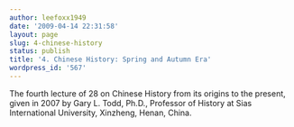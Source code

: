 ```yaml
---
author: leefoxx1949
date: '2009-04-14 22:31:58'
layout: page
slug: 4-chinese-history
status: publish
title: '4. Chinese History: Spring and Autumn Era'
wordpress_id: '567'
---
```


The fourth lecture of 28 on Chinese History from its origins to the present,
given in 2007 by Gary L. Todd, Ph.D., Professor of History at Sias
International University, Xinzheng, Henan, China.

